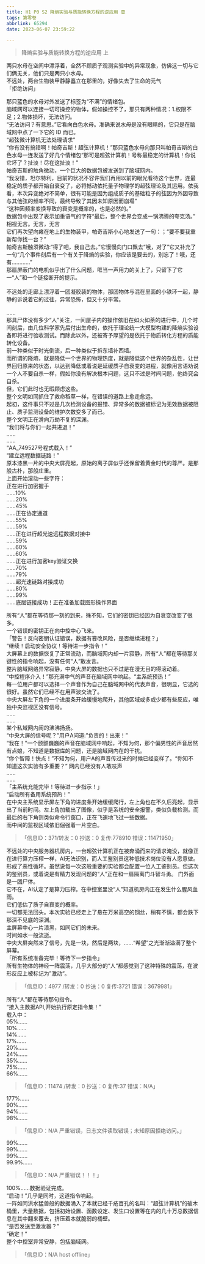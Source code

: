 ```yaml
---
title: H1 P0 S2 降熵实验与质能转换方程的逆应用 壹
tags: 第零卷
abbrlink: 65294
date: 2023-06-07 23:59:22

---
```

> 降熵实验与质能转换方程的逆应用 上

​两只水母在空间中漂浮着，全然不顾质子观测实验中的异常现象，仿佛这一切与它们俩无关，他们只是两只小水母。<br>
不远处，两台生物装甲静静矗立在那里的，好像失去了生命的元气<br>
 「拒绝访问」<br>

那只蓝色的水母对外发送了标签为“不满”的情绪包。<br>
脑域网可以连接一切可操控的物体，假如操控不了，那只有两种情况：1.权限不足；2.物体损坏，无法访问。<br>
“无法访问？有意思。”它看向白色水母。准确来说水母是没有眼睛的，它只是在脑域网中点了一下它的 ID 而已。<br>
“超弦微计算机无法处理请求”<br>
“你有没有搞错啊！帕奇吉斯！超弦计算机！”那只蓝色水母向那只叫帕奇吉斯的白色水母一连发送了好几个情绪包“那可是超弦计算机！号称最稳定的计算机！你说它坏了？扯淡！尽在这扯淡！”<br>
帕奇吉斯的触角微动，一个巨大的数据包被发送到了脑域网内。<br>
“我没错，坦尔特利，目前的状况不容许我们再用以前的眼光看待这个世界，连最稳定的质子都开始自衰变了，必将撼动依托量子物理学的超弦理论及其运用。依我看，本次异变绝对不简单，很有可能是因为组成质子的基础粒子的弦因为外因导致与其他弦的频率不同，最终导致了其因未知原因而崩塌”<br>
“这种因频率变换导致的衰变是概率的，也是必然的。”<br>
数据包中出现了表示加重语气的字符“最后，整个世界会变成一锅沸腾的夸克汤。”<br>
相视无言。无言，无言<br>
它们再次望向瘫在地上的生物装甲，帕奇吉斯小心地发送了一句：；“要不要我重新帮你找一台？”<br>
帕奇吉斯触须微动:“得了吧，我自己去。”它慢慢向门口飘去“哦，对了”它又补充了一句“几个事件刻后有一个有关于降熵的实验，你应该是要去的，别忘了！哦，还有…………”<br>
那扇屏蔽门的电机似乎出了什么问题，哐当一声用力的关上了，只留下了它一“人”和一个链接断开的提示。<br><br>
不远处的走廊上漂浮着一团凝胶装的物体，那团物体与混在里面的小铁环一起，静静的诉说着它的过往，异常恐怖，但又十分平常。<br><br>
……<br>
那具尸体没有多少“人”关注，一间屋子内的操作依旧在如火如荼的进行中，几个时间刻后，由几位科学家先后付出生命的，依托于理论统一大模型构建的降熵实验设备即将进行验收测试。而除此以外，还被寄予厚望的是依托于物质转化方程的质能转化设备。<br>
前一种类似于时光倒流，后一种类似于拆东墙补西墙。<br>
而所谓的降熵，就是降低一个世界的物理热度，就是降低这个世界的杂乱性，让世界回归原来的状态，以达到降低或着说是延缓质子自衰变的进程，就像用言语劝说一个人不要自杀一样，假如你没有解决根本问题，这只不过是时间问题，他终究会自杀。<br>
但，它们此时也无暇顾虑这些。<br>
整个文明如同抓住了救命稻草一样，在错误的道路上愈走愈远。<br>
起初，这件事只不过是几次检测设备的报错、异常多的数据被标记为无效数据被阻止、质子监测设备的维护次数变多了而已。<br>
整个文明正在滑向万劫不复的深渊。<br>
“我们将与你们一起共进退！”<br>
……<br>
……<br>
“AA_749527号程式载入！”<br>
“建立远程数据链路！”<br>
原本漆黑一片的中央大屏亮起，原始的离子屏似乎还保留着黄金时代的尊严。是那般古朴，那般庄重。<br>
上面开始滚动一些字符：<br>
正在进行加密握手<br>
……10%<br>
……20%<br>
……45%<br>
……正在协定通道<br>
……55%<br>
……59%<br>
……正在进行超光速远程数据对接中<br>
……59%<br>
……60%<br>
……60%<br>
……正在进行加密key验证交换<br>
……70%<br>
……79%<br>
……超光速链路对接成功<br>
……80%<br>
……99%<br>
……底层链接成功！正在准备加载图形操作界面<br>

所有“人”都在等待那一刻的到来，殊不知，它们的密钥已经因为自衰变改变了很多。<br>
一个错误的密钥正在向中控中心飞来。<br>
「警告！反向密钥认证错误，数据有篡改风险，是否继续进程？」<br>
“继续！启动安全协议！等待进一步指令！”<br>
大屏幕上的数据恢复了正常流动，而脑域网内却一片寂静，所有“人”都在等待那关键性的指令响起，没有任何“人”敢发言。<br>
整片脑域网络异常寂静，中央大屏的数据也只不过是在漫无目的得滚动着。<br>
“中控程序介入！”那充满中气的声音在脑域网中响起。“主系统预热！”<br>
每一位用户都可以选择一个声音作为自己在脑域网中的代表声音，很明显，它选的很好。虽然它们已经不在用声波交流了。<br>
中央大屏左下角的一个进度条开始缓慢地爬升，其他区域或多或少都有些反应，唯独中央监视区没有信号。<br>
……<br>
……<br>
某个私域网内闹的沸沸扬扬。<br>
“中央大屏的信号呢？”用户A问道:”负责的！出来！”<br>
“我在！”一个颤颤巍巍的声音在脑域网中响起，不知为何，那个偏男性的声音居然有点娘，不知道是数据库的问题，还是脑域网内在的干扰。<br>
“你个智障！快点！”不知为何，用户A的声音传过来的时候已经变样了。“你知不知道这次实验有多重要？”
网内已经没有人敢吱声<br>
……<br>
……<br>
「主系统充能完毕！等待进一步指示！」<br>
“启动所有备用系统预热！”<br>
在中央主系统显示屏左下角的进度条开始缓缓爬行，左上角也在不久后亮起，显示出了当前时间。左上角加载出了图像，似乎是系统的安全报警，类似负载检测。而最后的右下角则类似命令行窗口，正在飞速地飞过一些数据。<br>
而中间的监视区域依旧倔强着一片空白。<br>
>「信息ID：371/转发：0 抄送：0 复传:778910 错误：11471950」<br>

不远处的中央服务器机房内，一台超弦计算机正在被奔涌而来的请求淹没，就像正在进行算力压榨一样，AI无法识别，而人工鉴别员这种低技术岗位没有人愿意做。形成了恶性循环。虽然说每一次这般重要的实验都会配置一位人工鉴别员。但这次的鉴别员，或着说是有精力发现问题的“人”正在和一扇隔离门斗智斗勇。
门外面是一团尸体。<br>
它不在，AI认定了是算力压榨。在中控室里没“人”知道机房内正在发生什么腥风血雨。<br>
它们低估了质子自衰变的概率。<br>
一切都无法回头。本次实验已经走上了悬在万米高空的钢丝，稍有不慎，都会跌下那深不见底的深渊。<br>
主屏幕中心一片漆黑，如同它们的未来。<br>
时间如水一般流逝。<br>
中央大屏突然来了信号，先是一块，然后是两块，……“希望”之光渐渐溢满了整个屏幕。<br>
「所有系统准备完毕！等待下一步指令」<br>
所有生物体的神经一阵震荡，几乎大部分的“人“都感觉到了这种特殊的震荡，在波形反应上被标记为”激动“。<br>
>「信息ID：4977 /转发：0 抄送：0 复传:3721 错误：3679981」

所有“人”都在等待那句指令。<br>
“接入主数据API,开始执行原定指令集！”<br>
载入中：<br>
05%……<br>
10%……<br>
14%……<br>
17%……<br>
20%……<br>
24%……<br>
35%……<br>
75%……<br>
66%……<br>
>「信息ID：11474 /转发：0 抄送：0 复传:37 错误：N/A」<br>

177%……<br>
90%……<br>
94%……<br>
98%……<br>
>「信息ID：N/A 严重错误，日志文件读取错误；未知原因拒绝访问。」<br>

99%……<br>
99%……<br>
99%……<br>
99.9%……<br>
>「信息ID：N/A 严重错误！！！」

100%……数据验证完成。<br>
“启动！”几乎是同时，这道指令响起。<br>
一阵如同洪水猛兽般的数据涌入了本就已经千疮百孔的名叫：“超弦计算机”的破木桶里，大量数据，包括初始设置、函数设定、发生口设置等在内的几十万总数据信息在其中翻来覆去，挤压着本就脆弱的桶壁。<br>
“是否发送至激发器？”<br>
“确定！”<br>
整个中控室异常安静，包括脑域网。<br>
>「信息ID：N/A  host offline」